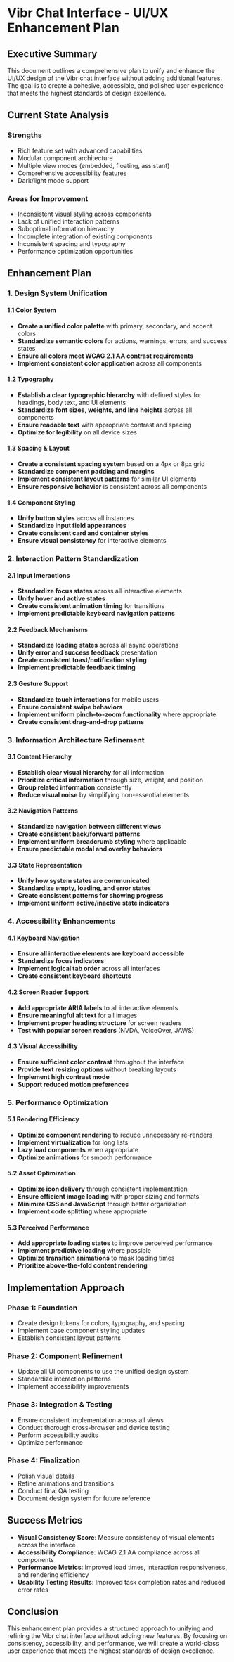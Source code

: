 # Vibr Chat Interface - UI/UX Enhancement Plan

## Executive Summary

This document outlines a comprehensive plan to unify and enhance the UI/UX design of the Vibr chat interface without adding additional features. The goal is to create a cohesive, accessible, and polished user experience that meets the highest standards of design excellence.

## Current State Analysis

### Strengths
- Rich feature set with advanced capabilities
- Modular component architecture
- Multiple view modes (embedded, floating, assistant)
- Comprehensive accessibility features
- Dark/light mode support

### Areas for Improvement
- Inconsistent visual styling across components
- Lack of unified interaction patterns
- Suboptimal information hierarchy
- Incomplete integration of existing components
- Inconsistent spacing and typography
- Performance optimization opportunities

## Enhancement Plan

### 1. Design System Unification

#### 1.1 Color System
- **Create a unified color palette** with primary, secondary, and accent colors
- **Standardize semantic colors** for actions, warnings, errors, and success states
- **Ensure all colors meet WCAG 2.1 AA contrast requirements**
- **Implement consistent color application** across all components

#### 1.2 Typography
- **Establish a clear typographic hierarchy** with defined styles for headings, body text, and UI elements
- **Standardize font sizes, weights, and line heights** across all components
- **Ensure readable text** with appropriate contrast and spacing
- **Optimize for legibility** on all device sizes

#### 1.3 Spacing & Layout
- **Create a consistent spacing system** based on a 4px or 8px grid
- **Standardize component padding and margins**
- **Implement consistent layout patterns** for similar UI elements
- **Ensure responsive behavior** is consistent across all components

#### 1.4 Component Styling
- **Unify button styles** across all instances
- **Standardize input field appearances**
- **Create consistent card and container styles**
- **Ensure visual consistency** for interactive elements

### 2. Interaction Pattern Standardization

#### 2.1 Input Interactions
- **Standardize focus states** across all interactive elements
- **Unify hover and active states**
- **Create consistent animation timing** for transitions
- **Implement predictable keyboard navigation patterns**

#### 2.2 Feedback Mechanisms
- **Standardize loading states** across all async operations
- **Unify error and success feedback** presentation
- **Create consistent toast/notification styling**
- **Implement predictable feedback timing**

#### 2.3 Gesture Support
- **Standardize touch interactions** for mobile users
- **Ensure consistent swipe behaviors**
- **Implement uniform pinch-to-zoom functionality** where appropriate
- **Create consistent drag-and-drop patterns**

### 3. Information Architecture Refinement

#### 3.1 Content Hierarchy
- **Establish clear visual hierarchy** for all information
- **Prioritize critical information** through size, weight, and position
- **Group related information** consistently
- **Reduce visual noise** by simplifying non-essential elements

#### 3.2 Navigation Patterns
- **Standardize navigation between different views**
- **Create consistent back/forward patterns**
- **Implement uniform breadcrumb styling** where applicable
- **Ensure predictable modal and overlay behaviors**

#### 3.3 State Representation
- **Unify how system states are communicated**
- **Standardize empty, loading, and error states**
- **Create consistent patterns for showing progress**
- **Implement uniform active/inactive state indicators**

### 4. Accessibility Enhancements

#### 4.1 Keyboard Navigation
- **Ensure all interactive elements are keyboard accessible**
- **Standardize focus indicators**
- **Implement logical tab order** across all interfaces
- **Create consistent keyboard shortcuts**

#### 4.2 Screen Reader Support
- **Add appropriate ARIA labels** to all interactive elements
- **Ensure meaningful alt text** for all images
- **Implement proper heading structure** for screen readers
- **Test with popular screen readers** (NVDA, VoiceOver, JAWS)

#### 4.3 Visual Accessibility
- **Ensure sufficient color contrast** throughout the interface
- **Provide text resizing options** without breaking layouts
- **Implement high contrast mode**
- **Support reduced motion preferences**

### 5. Performance Optimization

#### 5.1 Rendering Efficiency
- **Optimize component rendering** to reduce unnecessary re-renders
- **Implement virtualization** for long lists
- **Lazy load components** when appropriate
- **Optimize animations** for smooth performance

#### 5.2 Asset Optimization
- **Optimize icon delivery** through consistent implementation
- **Ensure efficient image loading** with proper sizing and formats
- **Minimize CSS and JavaScript** through better organization
- **Implement code splitting** where appropriate

#### 5.3 Perceived Performance
- **Add appropriate loading states** to improve perceived performance
- **Implement predictive loading** where possible
- **Optimize transition animations** to mask loading times
- **Prioritize above-the-fold content rendering**

## Implementation Approach

### Phase 1: Foundation
- Create design tokens for colors, typography, and spacing
- Implement base component styling updates
- Establish consistent layout patterns

### Phase 2: Component Refinement
- Update all UI components to use the unified design system
- Standardize interaction patterns
- Implement accessibility improvements

### Phase 3: Integration & Testing
- Ensure consistent implementation across all views
- Conduct thorough cross-browser and device testing
- Perform accessibility audits
- Optimize performance

### Phase 4: Finalization
- Polish visual details
- Refine animations and transitions
- Conduct final QA testing
- Document design system for future reference

## Success Metrics

- **Visual Consistency Score**: Measure consistency of visual elements across the interface
- **Accessibility Compliance**: WCAG 2.1 AA compliance across all components
- **Performance Metrics**: Improved load times, interaction responsiveness, and rendering efficiency
- **Usability Testing Results**: Improved task completion rates and reduced error rates

## Conclusion

This enhancement plan provides a structured approach to unifying and refining the Vibr chat interface without adding new features. By focusing on consistency, accessibility, and performance, we will create a world-class user experience that meets the highest standards of design excellence.
